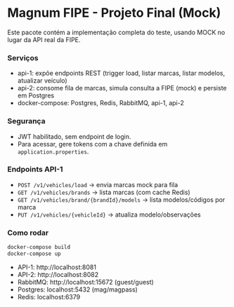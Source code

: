 Magnum FIPE - Projeto Final (Mock)
==================================

Este pacote contém a implementação completa do teste, usando MOCK no lugar da API real da FIPE.

### Serviços
- api-1: expõe endpoints REST (trigger load, listar marcas, listar modelos, atualizar veículo)
- api-2: consome fila de marcas, simula consulta a FIPE (mock) e persiste em Postgres
- docker-compose: Postgres, Redis, RabbitMQ, api-1, api-2

### Segurança
- JWT habilitado, sem endpoint de login.
- Para acessar, gere tokens com a chave definida em `application.properties`.

### Endpoints API-1
- `POST /v1/vehicles/load` → envia marcas mock para fila
- `GET /v1/vehicles/brands` → lista marcas (com cache Redis)
- `GET /v1/vehicles/brand/{brandId}/models` → lista modelos/códigos por marca
- `PUT /v1/vehicles/{vehicleId}` → atualiza modelo/observações

### Como rodar
```bash
docker-compose build
docker-compose up
```
- API-1: http://localhost:8081
- API-2: http://localhost:8082
- RabbitMQ: http://localhost:15672 (guest/guest)
- Postgres: localhost:5432 (mag/magpass)
- Redis: localhost:6379

